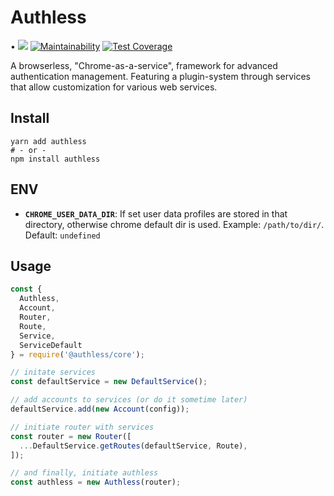 # Authless
• ![](https://github.com/authless/authless-core/workflows/Node.js%20CI/badge.svg) [![Maintainability](https://api.codeclimate.com/v1/badges/0d08b1e07557c386f3ec/maintainability)](https://codeclimate.com/github/f9mac/authless/maintainability) [![Test Coverage](https://api.codeclimate.com/v1/badges/0d08b1e07557c386f3ec/test_coverage)](https://codeclimate.com/github/f9mac/authless/test_coverage)

A browserless, "Chrome-as-a-service", framework for advanced authentication
management. Featuring a plugin-system through services that allow
customization for various web services.

## Install

```
yarn add authless
# - or -
npm install authless
```

## ENV

- **`CHROME_USER_DATA_DIR`**: If set user data profiles are stored in that directory, otherwise chrome default dir is used. Example: `/path/to/dir/`. Default: `undefined`

## Usage

```javascript
const {
  Authless,
  Account,
  Router,
  Route,
  Service,
  ServiceDefault
} = require('@authless/core');

// initate services
const defaultService = new DefaultService();

// add accounts to services (or do it sometime later)
defaultService.add(new Account(config));

// initiate router with services
const router = new Router([
  ...DefaultService.getRoutes(defaultService, Route),
]);

// and finally, initiate authless
const authless = new Authless(router);
```
